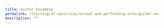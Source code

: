 ```yaml
---
title: Guitar Ensemble
permalink: /learning-at-opss/ccas/visual-and-performing-arts/guitar-ensemble
description: ""
---
```


